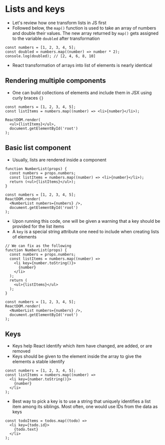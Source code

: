 # Lists and keys

- Let's review how one transform lists in JS first
- Followed below, the `map()` function is used to take an array of numbers and double their values. The new array returned by `map()` gets assigned to the variable `doubled` after transformation

```
const numbers = [1, 2, 3, 4, 5];
const doubled = numbers.map((number) => number * 2);
console.log(doubled); // [2, 4, 6, 8, 10]
```

- React transformation of arrays into list of elements is nearly identical

## Rendering multiple components

- One can build collections of elements and include them in JSX using curly braces `{}`

```
const numbers = [1, 2, 3, 4, 5];
const listItems = numbers.map((number) => <li>{number}</li>);

ReactDOM.render(
  <ul>{listItems}</ul>,
  document.getElementById('root')
);
```

## Basic list component

- Usually, lists are rendered inside a component

```
function NumberList(props) {
  const numbers = props.numbers;
  const listItems = numbers.map((number) => <li>{number}</li>);
  return (<ul>{listItems}</ul>);
}

const numbers = [1, 2, 3, 4, 5];
ReactDOM.render(
  <NumberList numbers={numbers} />,
  document.getElementById('root')
);
```

- Upon running this code, one will be given a warning that a key should be provided for the list items
- A `key` is a special string attribute one need to include when creating lists of elements

```
// We can fix as the following
function NumberList(props) {
  const numbers = props.numbers;
  const listItems = numbers.map((number) =>
    <li key={number.toString()}>
      {number}
    </li>
  );
  return (
    <ul>{listItems}</ul>
  );
}

const numbers = [1, 2, 3, 4, 5];
ReactDOM.render(
  <NumberList numbers={numbers} />,
  document.getElementById('root')
);
```

## Keys

- Keys help React identify which item have changed, are added, or are removed
- Keys should be given to the element inside the array to give the elements a stable identify

```
const numbers = [1, 2, 3, 4, 5];
const listItems = numbers.map((number) =>
  <li key={number.toString()}>
    {number}
  </li>
);
```

- Best way to pick a key is to use a string that uniquely identifies a list item among its siblings. Most often, one would use IDs from the data as keys

```
const todoItems = todos.map((todo) => 
  <li key={todo.id}>
    {todo.text}
  </li>
);
```